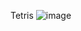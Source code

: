 Tetris
![image](https://user-images.githubusercontent.com/95238615/204166281-37b44e45-0c03-4df9-9d79-1953972736cb.png)
